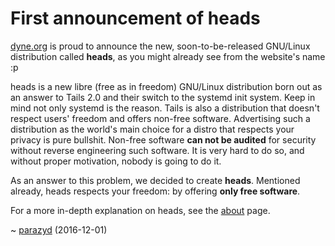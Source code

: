 First announcement of heads
===========================

[dyne.org](https://www.dyne.org) is proud to announce the new,
soon-to-be-released GNU/Linux distribution called **heads**, as you
might already see from the website's name :p

heads is a new libre (free as in freedom) GNU/Linux distribution born
out as an answer to Tails 2.0 and their switch to the systemd init
system. Keep in mind not only systemd is the reason. Tails is also a
distribution that doesn't respect users' freedom and offers non-free
software. Advertising such a distribution as the world's main choice
for a distro that respects your privacy is pure bullshit. Non-free
software **can not be audited** for security without reverse engineering
such software. It is very hard to do so, and without proper motivation,
nobody is going to do it.

As an answer to this problem, we decided to create **heads**. Mentioned
already, heads respects your freedom: by offering **only free software**.

For a more in-depth explanation on heads, see the [about](/about.html)
page.

~ [parazyd](mailto:parazyd@dyne.org) (2016-12-01)
